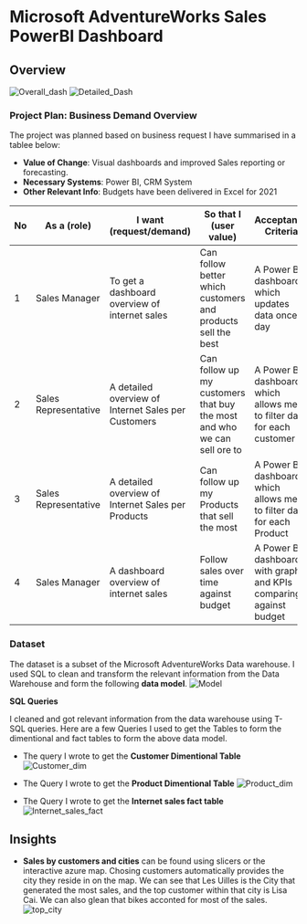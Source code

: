 # Microsoft AdventureWorks Sales PowerBI Dashboard

## Overview
![Overall_dash](https://github.com/user-attachments/assets/b13af47b-3e86-4b71-b836-554d9432a608)
![Detailed_Dash](https://github.com/user-attachments/assets/a205cb67-8cdb-487a-a226-d9370ce2eba3)

### Project Plan: Business Demand Overview

The project was planned based on business request I have summarised in a tablee below:

- **Value of Change**: Visual dashboards and improved Sales reporting or forecasting.
- **Necessary Systems**: Power BI, CRM System
- **Other Relevant Info**: Budgets have been delivered in Excel for 2021


| No | As a (role)            | I want (request/demand)                                | So that I (user value)                                        | Acceptance Criteria                                              |
|----|------------------------|-------------------------------------------------------|---------------------------------------------------------------|------------------------------------------------------------------|
| 1  | Sales Manager          | To get a dashboard overview of internet sales          | Can follow better which customers and products sell the best   | A Power BI dashboard which updates data once a day               |
| 2  | Sales Representative   | A detailed overview of Internet Sales per Customers    | Can follow up my customers that buy the most and who we can sell ore to | A Power BI dashboard which allows me to filter data for each customer |
| 3  | Sales Representative   | A detailed overview of Internet Sales per Products     | Can follow up my Products that sell the most                  | A Power BI dashboard which allows me to filter data for each Product  |
| 4  | Sales Manager          | A dashboard overview of internet sales                 | Follow sales over time against budget                         | A Power BI dashboard with graphs and KPIs comparing against budget |


### Dataset
The dataset is a subset of the Microsoft AdventureWorks Data warehouse. I used SQL to clean and transform the relevant information from the Data Warehouse and form the following **data model**.
![Model](https://github.com/user-attachments/assets/31541329-8195-4236-8c68-ef530d38e828)

**SQL Queries**

I cleaned and got relevant information from the data warehouse using T-SQL queries. Here are a few Queries I used to get the Tables to form the dimentional and fact tables to form the above data model.

- The query I wrote to get the __Customer Dimentional Table__
  ![Customer_dim](https://github.com/user-attachments/assets/ff7a5e59-2c3d-48e5-9dc8-73596dcdd37a)

- The Query I wrote to get the __Product Dimentional Table__
  ![Product_dim](https://github.com/user-attachments/assets/32af91d9-bc82-441d-8e22-29f1d3887728)

- The Query I wrote to get the __Internet sales fact table__
![Internet_sales_fact](https://github.com/user-attachments/assets/520ff16b-a91b-4ab2-9fd1-428b565063da)


## Insights

- **Sales by customers and cities** can be found using slicers or the interactive azure map. Chosing customers automatically provides the city they reside in on the map. We can see that Les Uilles is the City that generated the most sales, and the top customer within that city is Lisa Cai. We can also glean that bikes acconted for most of the sales.
![top_city](https://github.com/user-attachments/assets/50581943-525a-4fea-82fb-f863f247051c)

 




